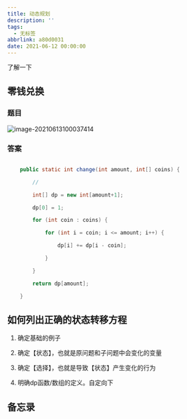 ```yaml
---
title: 动态规划
description: ''
tags:
  - 无标签
abbrlink: a80d0031
date: 2021-06-12 00:00:00
---
```

了解一下



<!-- more -->



## 零钱兑换



### 题目



![image-20210613100037414](https://gitee.com/flow_disaster/blog-map-bed/raw/master/img/image-20210613100037414.png)



### 答案



```java

    public static int change(int amount, int[] coins) {

        // 

        int[] dp = new int[amount+1];

        dp[0] = 1;

        for (int coin : coins) {

            for (int i = coin; i <= amount; i++) {

                dp[i] += dp[i - coin];

            }

        }

        return dp[amount];

    }

```



## 如何列出正确的状态转移方程



1.  确定基础的例子

2. 确定【状态】，也就是原问题和子问题中会变化的变量

3. 确定【选择】，也就是导致【状态】产生变化的行为

4. 明确dp函数/数组的定义。自定向下



## 备忘录


